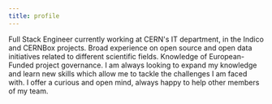 ```yaml
---
title: profile
---
```

Full Stack Engineer currently working at CERN's IT department, in the Indico and
CERNBox projects. Broad experience on open source and open data initiatives
related to different scientific fields. Knowledge of European-Funded project
governance. I am always looking to expand my knowledge and learn new skills
which allow me to tackle the challenges I am faced with. I offer a curious and
open mind, always happy to help other members of my team.
